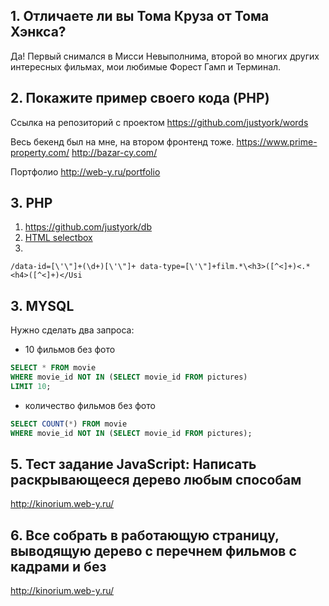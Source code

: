 ## 1. Отличаете ли вы Тома Круза от Тома Хэнкса?
Да! Первый снимался в Мисси Невыполнима, второй во многих других интересных фильмах, мои любимые Форест Гамп и Терминал.
## 2. Покажите пример своего кода (PHP)
Ссылка на репозиторий с проектом
https://github.com/justyork/words

Весь бекенд был на мне, на втором фронтенд тоже.
https://www.prime-property.com/
http://bazar-cy.com/

Портфолио
http://web-y.ru/portfolio

## 3. PHP
1. https://github.com/justyork/db
2. [HTML selectbox](https://github.com/justyork/kinorium/tree/master/html)
3. 
```
/data-id=[\'\"]+(\d+)[\'\"]+ data-type=[\'\"]+film.*\<h3>([^<]+)<.*<h4>([^<]+)</Usi
```

## 3. MYSQL
Нужно сделать два запроса:
 
* 10 фильмов без фото
```SQL
SELECT * FROM movie 
WHERE movie_id NOT IN (SELECT movie_id FROM pictures) 
LIMIT 10;
```
* количество фильмов без фото
```SQL
SELECT COUNT(*) FROM movie 
WHERE movie_id NOT IN (SELECT movie_id FROM pictures);
```

## 5. Тест задание JavaScript: Написать раскрывающееся дерево любым способам
http://kinorium.web-y.ru/
## 6. Все собрать в работающую страницу, выводящую дерево с перечнем фильмов с кадрами и без
http://kinorium.web-y.ru/
